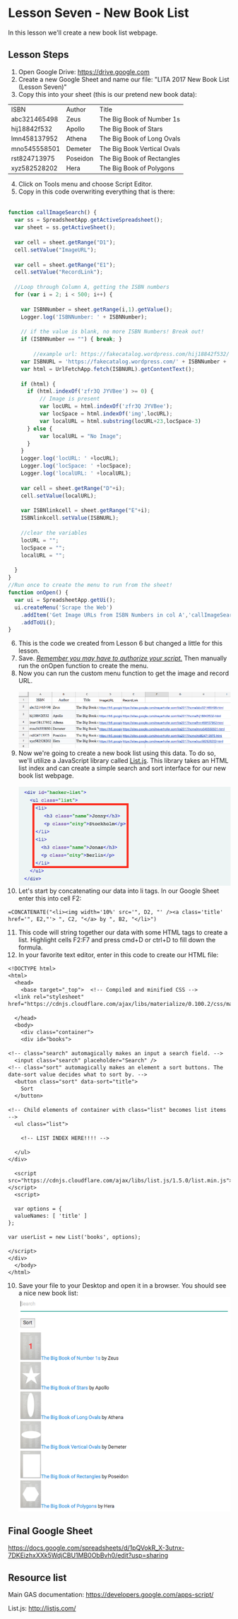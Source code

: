 # Lesson Seven - New Book List

In this lesson we'll create a new book list webpage.

## Lesson Steps

1. Open Google Drive: https://drive.google.com
2. Create a new Google Sheet and name our file: "LITA 2017 New Book List (Lesson Seven)"
3. Copy this into your sheet (this is our pretend new book data):
<table>
<tr><td>ISBN</td><td>Author</td><td>Title</td></tr>
<tr><td>abc321465498</td><td>Zeus</td><td>The Big Book of Number 1s</td></tr>
<tr><td>hij18842f532</td><td>Apollo</td><td>The Big Book of Stars</td></tr>
<tr><td>lmn458137952</td><td>Athena</td><td>The Big Book of Long Ovals</td></tr>
<tr><td>mno545558501</td><td>Demeter</td><td>The Big Book Vertical Ovals</td></tr>
<tr><td>rst824713975</td><td>Poseidon</td><td>The Big Book of Rectangles</td></tr>
<tr><td>xyz582528202</td><td>Hera</td><td>The Big Book of Polygons</td></tr>
</table>

4. Click on Tools menu and choose Script Editor.<br /> 
5. Copy in this code overwriting everything that is there:<br />
```javascript

function callImageSearch() {
  var ss = SpreadsheetApp.getActiveSpreadsheet();
  var sheet = ss.getActiveSheet();
  
  var cell = sheet.getRange("D1");
  cell.setValue("ImageURL");
  
  var cell = sheet.getRange("E1");
  cell.setValue("RecordLink");
  
  //Loop through Column A, getting the ISBN numbers
  for (var i = 2; i < 500; i++) {
    
	var ISBNNumber = sheet.getRange(i,1).getValue();
	Logger.log('ISBNNumber: ' + ISBNNumber);
    
	// if the value is blank, no more ISBN Numbers! Break out!
	if (ISBNNumber == "") { break; }
        
        //example url: https://fakecatalog.wordpress.com/hij18842f532/
	var ISBNURL = 'https://fakecatalog.wordpress.com/' + ISBNNumber + '/';
	var html = UrlFetchApp.fetch(ISBNURL).getContentText();
    
	if (html) {
  	  if (html.indexOf('zfr3Q JYVBee') >= 0) {
    	  // Image is present
    	  var locURL = html.indexOf('zfr3Q JYVBee');
    	  var locSpace = html.indexOf('img',locURL);
    	  var localURL = html.substring(locURL+23,locSpace-3)
  	  } else {
      	  var localURL = "No Image";
  	  }
	}
	Logger.log('locURL: ' +locURL);
	Logger.log('locSpace: ' +locSpace);
	Logger.log('localURL: ' +localURL);   

	var cell = sheet.getRange("D"+i);
	cell.setValue(localURL);
  
	var ISBNlinkcell = sheet.getRange("E"+i);
	ISBNlinkcell.setValue(ISBNURL);
    
	//clear the variables
	locURL = "";
	locSpace = "";
	localURL = "";

  }
}
//Run once to create the menu to run from the sheet!
function onOpen() {
  var ui = SpreadsheetApp.getUi();
  ui.createMenu('Scrape the Web')
  	.addItem('Get Image URLs from ISBN Numbers in col A','callImageSearch')
  	.addToUi();
}
```
6. This is the code we created from Lesson 6 but changed a little for this lesson. 
7. Save. *[Remember you may have to authorize your script.](../authorize.md)* Then manually run the onOpen function to create the menu.
8. Now you can run the custom menu function to get the image and record URL.<br /><br />
![Image of Image Data](image_data.png)
9. Now we're going to create a new book list using this data. To do so, we'll utilize a JavaScript library called [List.js](http://listjs.com/). This library takes an HTML list index and can create a simple search and sort interface for our new book list webpage.<br /><br />
![Image of li tag](list.png)
10. Let's start by concatenating our data into li tags. In our Google Sheet enter this into cell F2:
```
=CONCATENATE("<li><img width='10%' src='", D2, "' /><a class='title' href='", E2,"'> ", C2, "</a> by ", B2, "</li>")
```
11. This code will string together our data with some HTML tags to create a list. Highlight cells F2:F7 and press cmd+D or ctrl+D to fill down the formula.
12. In your favorite text editor, enter in this code to create our HTML file:
```
<!DOCTYPE html>
<html>
  <head>
    <base target="_top">  <!-- Compiled and minified CSS -->
  <link rel="stylesheet" href="https://cdnjs.cloudflare.com/ajax/libs/materialize/0.100.2/css/materialize.min.css">

  </head>
  <body>
    <div class="container">
    <div id="books">

<!-- class="search" automagically makes an input a search field. -->
  <input class="search" placeholder="Search" />
<!-- class="sort" automagically makes an element a sort buttons. The date-sort value decides what to sort by. -->
  <button class="sort" data-sort="title">
    Sort
  </button>

<!-- Child elements of container with class="list" becomes list items -->
  <ul class="list">
    
    <!-- LIST INDEX HERE!!!! -->
    
  </ul>
</div>
    
  <script src="https://cdnjs.cloudflare.com/ajax/libs/list.js/1.5.0/list.min.js"></script>
  <script>
  
  var options = {
  valueNames: [ 'title' ]
};

var userList = new List('books', options);

</script>
</div>
  </body>
</html>

```
10. Save your file to your Desktop and open it in a browser. You should see a nice new book list:
![Image of final new book list](booklist.png)

## Final Google Sheet

https://docs.google.com/spreadsheets/d/1pQVokR_X-3utnx-7DKEizhxXXk5WdjCBU1MB0ObBvh0/edit?usp=sharing

## Resource list 

Main GAS documentation: https://developers.google.com/apps-script/

List.js: http://listjs.com/
